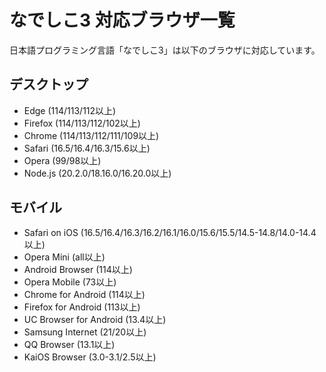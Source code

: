 # なでしこ3 対応ブラウザ一覧

日本語プログラミング言語「なでしこ3」は以下のブラウザに対応しています。

## デスクトップ

- Edge (114/113/112以上)
- Firefox (114/113/112/102以上)
- Chrome (114/113/112/111/109以上)
- Safari (16.5/16.4/16.3/15.6以上)
- Opera (99/98以上)
- Node.js (20.2.0/18.16.0/16.20.0以上)

## モバイル

- Safari on iOS (16.5/16.4/16.3/16.2/16.1/16.0/15.6/15.5/14.5-14.8/14.0-14.4以上)
- Opera Mini (all以上)
- Android Browser (114以上)
- Opera Mobile (73以上)
- Chrome for Android (114以上)
- Firefox for Android (113以上)
- UC Browser for Android (13.4以上)
- Samsung Internet (21/20以上)
- QQ Browser (13.1以上)
- KaiOS Browser (3.0-3.1/2.5以上)
